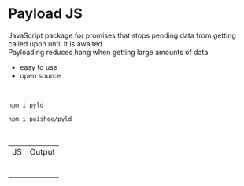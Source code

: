 # Payload JS
JavaScript package for promises that stops pending data from getting called upon until it is awaited<br>
Payloading reduces hang when getting large amounts of data

- easy to use
- open source

<br>

```console
npm i pyld
```
```console
npm i paishee/pyld
```

<br>

<table>
<tr>
<td>JS</td><td>Output</td>
</tr>
<tr>
<td>
  
```js

```

</td>

<td>

```js

```
  
</td>

</tr>
</table>
